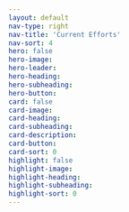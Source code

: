 ```yaml
---
layout: default
nav-type: right
nav-title: 'Current Efforts'
nav-sort: 4
hero: false
hero-image: 
hero-leader: 
hero-heading: 
hero-subheading: 
hero-button: 
card: false
card-image: 
card-heading: 
card-subheading: 
card-description: 
card-button: 
card-sort: 0
highlight: false
highlight-image: 
highlight-heading: 
highlight-subheading: 
highlight-sort: 0
---
```

